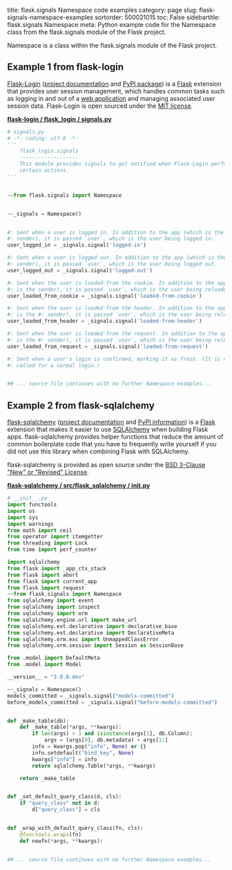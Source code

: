 title: flask.signals Namespace code examples
category: page
slug: flask-signals-namespace-examples
sortorder: 500021015
toc: False
sidebartitle: flask.signals Namespace
meta: Python example code for the Namespace class from the flask.signals module of the Flask project.


Namespace is a class within the flask.signals module of the Flask project.


## Example 1 from flask-login
[Flask-Login](https://github.com/maxcountryman/flask-login)
([project documentation](https://flask-login.readthedocs.io/en/latest/)
and [PyPI package](https://pypi.org/project/Flask-Login/))
is a [Flask](/flask.html) extension that provides user session
management, which handles common tasks such as logging in
and out of a [web application](/web-development.html) and
managing associated user session data. Flask-Login is
open sourced under the
[MIT license](https://github.com/maxcountryman/flask-login/blob/master/LICENSE).

[**flask-login / flask_login / signals.py**](https://github.com/maxcountryman/flask-login/blob/master/flask_login/./signals.py)

```python
# signals.py
# -*- coding: utf-8 -*-
'''
    flask_login.signals
    -------------------
    This module provides signals to get notified when Flask-Login performs
    certain actions.
'''


~~from flask.signals import Namespace


~~_signals = Namespace()


#: Sent when a user is logged in. In addition to the app (which is the
#: sender), it is passed `user`, which is the user being logged in.
user_logged_in = _signals.signal('logged-in')

#: Sent when a user is logged out. In addition to the app (which is the
#: sender), it is passed `user`, which is the user being logged out.
user_logged_out = _signals.signal('logged-out')

#: Sent when the user is loaded from the cookie. In addition to the app (which
#: is the sender), it is passed `user`, which is the user being reloaded.
user_loaded_from_cookie = _signals.signal('loaded-from-cookie')

#: Sent when the user is loaded from the header. In addition to the app (which
#: is the #: sender), it is passed `user`, which is the user being reloaded.
user_loaded_from_header = _signals.signal('loaded-from-header')

#: Sent when the user is loaded from the request. In addition to the app (which
#: is the #: sender), it is passed `user`, which is the user being reloaded.
user_loaded_from_request = _signals.signal('loaded-from-request')

#: Sent when a user's login is confirmed, marking it as fresh. (It is not
#: called for a normal login.)


## ... source file continues with no further Namespace examples...


```


## Example 2 from flask-sqlalchemy
[flask-sqlalchemy](https://github.com/pallets/flask-sqlalchemy)
([project documentation](https://flask-sqlalchemy.palletsprojects.com/en/2.x/)
and
[PyPI information](https://pypi.org/project/Flask-SQLAlchemy/)) is a
[Flask](/flask.html) extension that makes it easier to use
[SQLAlchemy](/sqlalchemy.html) when building Flask apps. flask-sqlalchemy
provides helper functions that reduce the amount of common boilerplate
code that you have to frequently write yourself if you did not use this
library when combining Flask with SQLAlchemy.

flask-sqlalchemy is provided as open source under the
[BSD 3-Clause "New" or "Revised" License](https://github.com/pallets/flask-sqlalchemy/blob/master/LICENSE.rst).

[**flask-sqlalchemy / src/flask_sqlalchemy / __init__.py**](https://github.com/pallets/flask-sqlalchemy/blob/master/src/flask_sqlalchemy/./__init__.py)

```python
# __init__.py
import functools
import os
import sys
import warnings
from math import ceil
from operator import itemgetter
from threading import Lock
from time import perf_counter

import sqlalchemy
from flask import _app_ctx_stack
from flask import abort
from flask import current_app
from flask import request
~~from flask.signals import Namespace
from sqlalchemy import event
from sqlalchemy import inspect
from sqlalchemy import orm
from sqlalchemy.engine.url import make_url
from sqlalchemy.ext.declarative import declarative_base
from sqlalchemy.ext.declarative import DeclarativeMeta
from sqlalchemy.orm.exc import UnmappedClassError
from sqlalchemy.orm.session import Session as SessionBase

from .model import DefaultMeta
from .model import Model

__version__ = "3.0.0.dev"

~~_signals = Namespace()
models_committed = _signals.signal("models-committed")
before_models_committed = _signals.signal("before-models-committed")


def _make_table(db):
    def _make_table(*args, **kwargs):
        if len(args) > 1 and isinstance(args[1], db.Column):
            args = (args[0], db.metadata) + args[1:]
        info = kwargs.pop("info", None) or {}
        info.setdefault("bind_key", None)
        kwargs["info"] = info
        return sqlalchemy.Table(*args, **kwargs)

    return _make_table


def _set_default_query_class(d, cls):
    if "query_class" not in d:
        d["query_class"] = cls


def _wrap_with_default_query_class(fn, cls):
    @functools.wraps(fn)
    def newfn(*args, **kwargs):


## ... source file continues with no further Namespace examples...


```

